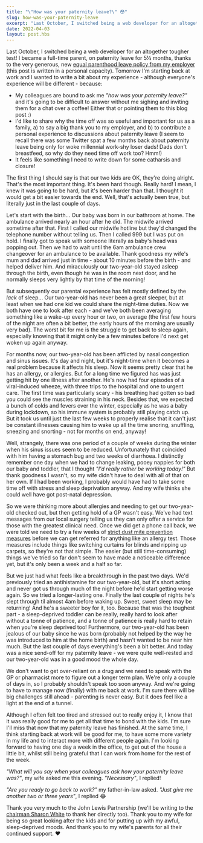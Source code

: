 ```yaml
---
title: "\"How was your paternity leave?\" 😳"
slug: how-was-your-paternity-leave
excerpt: "Last October, I switched being a web developer for an altogether tougher test..."
date: 2022-04-03
layout: post.hbs
---
```


Last October, I switched being a web developer for an altogether tougher test! I became a full-time parent, on paternity leave for 5½ months, thanks to the very generous, new [equal parenthood leave policy from my employer](https://www.johnlewispartnership.co.uk/media/press/y2021/jlp-launches-new-support.html) (this post is written in a personal capacity). Tomorrow I'm starting back at work and I wanted to write a bit about my experience - although everyone's experience will be different - because:

- My colleagues are bound to ask me _"how was your paternity leave?"_ and it's going to be difficult to answer without me sighing and inviting them for a chat over a coffee! Either that or pointing them to this blog post :)
- I'd like to share why the time off was so useful and important for us as a family, a) to say a big thank you to my employer, and b) to contribute a personal experience to discussions about paternity leave (I seem to recall there was some Twitter spat a few months back about paternity leave being only for woke millennial work-shy loser dads! Dads don't breastfeed, so why do they need time off work too? Hmm!)
- It feels like something I need to write down for some catharsis and closure!

The first thing I should say is that our two kids are OK, they're doing alright. That's the most important thing. It's been hard though. Really hard! I mean, I knew it was going to be hard, but it's been harder than that. I thought it would get a bit easier towards the end. Well, that's actually been true, but literally just in the last couple of days.

Let's start with the birth... Our baby was born in our bathroom at home. The ambulance arrived nearly an hour after he did. The midwife arrived sometime after that. First I called our midwife hotline but they'd changed the telephone number without telling us. Then I called 999 but I was put on hold. I finally got to speak with someone literally as baby's head was popping out. Then we had to wait until the 6am ambulance crew changeover for an ambulance to be available. Thank goodness my wife's mum and dad arrived just in time - about 10 minutes before the birth - and helped deliver him. And miraculously our two-year-old stayed asleep through the birth, even though he was in the room next door, and he normally sleeps very lightly by that time of the morning!

But subsequently our parental experience has felt mostly defined by the _lack_ of sleep... Our two-year-old has never been a great sleeper, but at least when we had one kid we could share the night-time duties. Now we both have one to look after each - and we've both been averaging something like a wake-up every hour or two, on average (the first few hours of the night are often a bit better, the early hours of the morning are usually very bad). The worst bit for me is the struggle to get back to sleep again, especially knowing that it might only be a few minutes before I'd next get woken up again anyway.

For months now, our two-year-old has been afflicted by nasal congestion and sinus issues. It's day and night, but it's night-time when it becomes a real problem because it affects his sleep. Now it seems pretty clear that he has an allergy, or allergies. But for a long time we figured has was just getting hit by one illness after another. He's now had four episodes of a viral-induced wheeze, with three trips to the hospital and one to urgent care. The first time was particularly scary - his breathing had gotten so bad you could see the muscles straining in his neck. Besides that, we expected a bunch of colds and fevers over the winter, especially as he was a baby during lockdown, so his immune system is probably still playing catch up. But it took us until just the last few weeks to properly realise that it can't just be constant illnesses causing him to wake up all the time snoring, snuffling, sneezing and snorting - not for months on end, anyway!

Well, strangely, there was one period of a couple of weeks during the winter when his sinus issues seem to be reduced. Unfortunately that coincided with him having a stomach bug and two weeks of diarrhoea. I distinctly remember one day when we had to change leaking, pooey nappies for both our baby and toddler, that I thought _"I'd really rather be working today!"_ But thank goodness I wasn't, so my wife didn't have to deal with all of that on her own. If I had been working, I probably would have had to take some time off with stress and sleep deprivation anyway. And my wife thinks she could well have got post-natal depression.

So we were thinking more about allergies and needing to get our two-year-old checked out, but then getting hold of a GP wasn't easy. We've had text messages from our local surgery telling us they can only offer a service for those with the greatest clinical need. Once we did get a phone call back, we were told we need to try a few weeks of [strict dust mite prevention measures](https://patient.info/allergies-blood-immune/allergies/house-dust-mite-and-pet-allergy#nav-6) before we can get referred for anything like an allergy test. Those measures include things like switching curtains for blinds and ripping up carpets, so they're not that simple. The easier (but still time-consuming) things we've tried so far don't seem to have made a noticeable difference yet, but it's only been a week and a half so far.

But we just had what feels like a breakthrough in the past two days. We'd previously tried an antihistamine for our two-year-old, but it's short acting and never got us through much of the night before he'd start getting worse again. So we tried a longer-lasting one. Finally the last couple of nights he's slept through til almost 4am before waking up. Sweet, sweet sleep may be returning! And he's a sweeter boy for it, too. Because that was the toughest part - a sleep-deprived toddler can be really, really hard to look after without a tonne of patience, and a tonne of patience is really hard to retain when you're sleep deprived too! Furthermore, our two-year-old has been jealous of our baby since he was born (probably not helped by the way he was introduced to him at the home birth) and hasn't wanted to be near him much. But the last couple of days everything's been a bit better. And today was a nice send-off for my paternity leave - we were quite well-rested and our two-year-old was in a good mood the whole day.

We don't want to get over-reliant on a drug and we need to speak with the GP or pharmacist more to figure out a longer term plan. We're only a couple of days in, so I probably shouldn't speak too soon anyway. And we're going to have to manage now (finally) with me back at work. I'm sure there will be big challenges still ahead - parenting is never easy. But it does feel like a light at the end of a tunnel.

Although I often felt too tired and stressed out to really enjoy it, I know that it was really good for me to get all that time to bond with the kids. I'm sure I'll miss that now that my paternity leave has finished. At the same time, I think starting back at work will be good for me, to have some more variety in my life and to interact more with different people again. I'm looking forward to having one day a week in the office, to get out of the house a little bit, whilst still being grateful that I can work from home for the rest of the week.

_"What will you say when your colleagues ask how your paternity leave was?"_, my wife asked me this evening. _"Necessary"_, I replied! 

_"Are you ready to go back to work?"_ my father-in-law asked. _"Just give me another two or three years"_, I replied 😂

Thank you very much to the John Lewis Partnership (we'll be writing to the [chairman Sharon White](https://www.johnlewispartnership.co.uk/about/meet-the-board.html) to thank her directly too). Thank you to my wife for being so great looking after the kids and for putting up with my awful, sleep-deprived moods. And thank you to my wife's parents for all their continued support. ❤️
